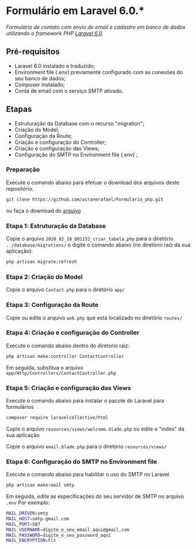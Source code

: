 # Formulário em Laravel 6.0.*


_Formulário de contato com envio de email e cadastro em banco de dados utilizando o framework PHP [Laravel 6.0](https://laravel.com/docs/6.x)._


## Pré-requisitos
- Laravel 6.0 instalado e traduzido;
- Environment file (.env) previamente configurado com as conexões do seu banco de dados;
- Composer instalado;
- Conta de email com o serviço SMTP ativado.

## Etapas
* Estruturação da Database com o recurso "migration";
* Criação do Model;
* Configuração da Route;
* Criação e configuração do Controller;
* Criação e configuração das Views;
* Configuração do SMTP no Environment file (.env)  ;

### Preparação
Execute o comando abaixo para efetuar o download dos arquivos deste repositório.
```sh
git clone https://github.com/acranerafael/Formulario_php.git

```
ou faça o download do [arquivo](https://github.com/acranerafael/Formulario_php/archive/master.zip)

### Etapa 1: Estruturação da Database
Copie o arquivo `2020_02_18_001152_criar_tabela.php` para o diretório `../database/migrations/` e digite o comando abaixo (no diretório raiz da sua aplicação):
```sh
php artisan migrate:refresh

```

### Etapa 2: Criação do Model
Copie o arquivo `Contact.php` para o diretório `app/`

### Etapa 3: Configuração da Route
Copie ou edite o arquivo `web.php` que está localizado no diretório `routes/`

### Etapa 4: Criação e configuração do Controller
Execute o comando abaixo dentro do diretorio raiz:
```sh
php artisan make:controller ContactController

```

Em seguida, substitua o arquivo `app/Http/Controllers/ContactController.php`


### Etapa 5: Criação e configuração das Views
Execute o comando abaixo para instalar o pacote do Laravel para formulários
```sh
composer require laravelcollective/html
```

Copie o arquivo `resources/views/welcome.blade.php` ou edite o "index" da sua aplicação

Copie o arquivo `email.blade.php` para o diretório `resources/views/`


### Etapa 6: Configuração do SMTP no Environment file 
Execute o comando abaixo para habilitar o uso do SMTP no Laravel
```sh
php artisan make:mail smtp
```
Em seguida, edite as especificações do seu servidor de SMTP no arquivo `.env`
Por exemplo:
```sh
MAIL_DRIVER=smtp
MAIL_HOST=smtp.gmail.com
MAIL_PORT=587
MAIL_USERNAME=digite_o_seu_email_aqui@gmail.com
MAIL_PASSWORD=digite_o_seu_password_aqui
MAIL_ENCRYPTION=tls
```



































